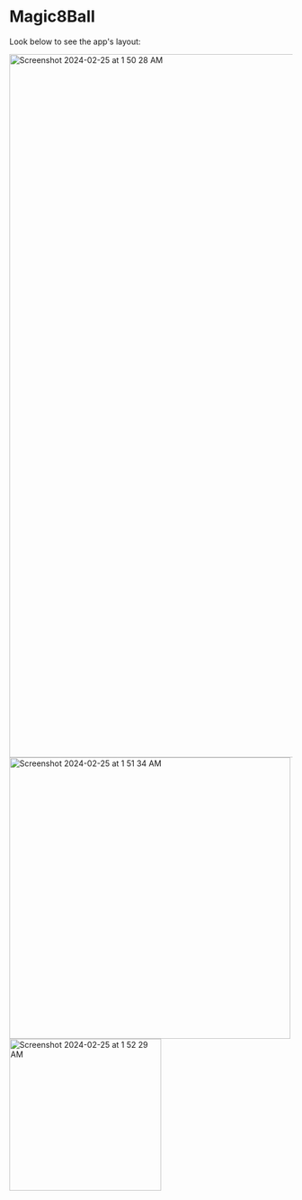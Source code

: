 # Magic8Ball
Look below to see the app's layout:

<img width="1250" alt="Screenshot 2024-02-25 at 1 50 28 AM" src="https://github.com/smkilaru213/Magic8Ball/assets/160697161/237071a4-2f05-413d-bfd7-990cb8040105">
<img width="500" alt="Screenshot 2024-02-25 at 1 51 34 AM" src="https://github.com/smkilaru213/Magic8Ball/assets/160697161/e637a58e-5c98-4ded-86b1-4823285b3f87">
<img width="270" alt="Screenshot 2024-02-25 at 1 52 29 AM" src="https://github.com/smkilaru213/Magic8Ball/assets/160697161/801175ab-b11e-4537-b268-c7bc15b79486">
